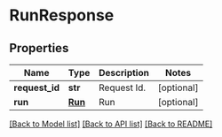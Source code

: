 # RunResponse

## Properties
Name | Type | Description | Notes
------------ | ------------- | ------------- | -------------
**request_id** | **str** | Request Id. | [optional] 
**run** | [**Run**](Run.md) | Run | [optional] 

[[Back to Model list]](../README.md#documentation-for-models) [[Back to API list]](../README.md#documentation-for-api-endpoints) [[Back to README]](../README.md)


